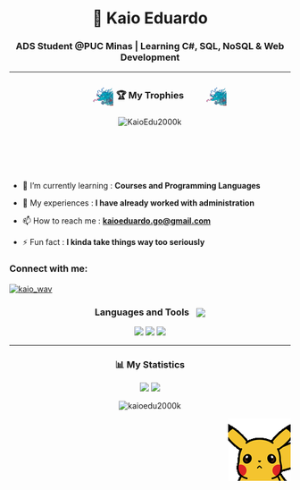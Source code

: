<h1 align="center"> 🐐 Kaio Eduardo</h1>
<h3 align="center">ADS Student @PUC Minas | Learning C#, SQL, NoSQL & Web Development</h3>

---

<h3 align="center" style="display:flex; justify-content:center; align-items:center; gap:5px;">
  <img src="https://raw.githubusercontent.com/KaioEdu2000k/FODASE/refs/heads/main/ezgif.com-gif-to-apng-converter.png"
       style="height:40px; display:inline-block;" />
  🏆 My Trophies
  <img src="https://raw.githubusercontent.com/KaioEdu2000k/FODASE/refs/heads/main/ezgif.com-gif-to-apng-converter.png"
       style="height:40px; display:inline-block;" />
</h3>

<p align="center">
  <img src="https://github-profile-trophy.vercel.app/?username=KaioEdu2000k&title=Commits,Stars,Repositories,Experience,Followers,Issues&theme=dark_lover"
       alt="KaioEdu2000k" style="height:100px; display:inline-block; border:0;" />
</p>


















- 🌱 I’m currently learning : **Courses and Programming Languages**

- 📄 My experiences : **I have already worked with administration**

- 📫 How to reach me : **kaioeduardo.go@gmail.com**

- ⚡ Fun fact : **I kinda take things way too seriously**

<h3 align="left">Connect with me:</h3>
<p align="left">
<a href="https://instagram.com/kaio_wav" target="blank"><img align="center" src="https://raw.githubusercontent.com/rahuldkjain/github-profile-readme-generator/master/src/images/icons/Social/instagram.svg" alt="kaio_wav" height="30" width="40" /></a>
</p>

<h3 align="center">
  Languages and Tools&nbsp;
  <img src="https://user-images.githubusercontent.com/74038190/212284087-bbe7e430-757e-4901-90bf-4cd2ce3e1852.gif" style="height:1em; vertical-align:middle; margin-left:5px;" />
</h3>

<p align="center">
  <img src="https://skillicons.dev/icons?i=cs,html,css,js" />
  <img src="https://skillicons.dev/icons?i=mysql,vscode,aws&theme=light" />
  <img src="https://skillicons.dev/icons?i=discord" />
</p>





---
<h3 align="center">📊 My Statistics</h3>

<p align="center">
  <img src="https://github-readme-stats.vercel.app/api?username=KaioEdu2000k&show_icons=true&theme=tokyonight" width="450" />
  <img src="https://github-readme-stats.vercel.app/api/top-langs/?username=KaioEdu2000k&layout=compact&langs_count=10&theme=tokyonight&cache_seconds=60" width="290" />
</p>




<p align="center">
  <img src="https://github-readme-streak-stats.herokuapp.com/?user=KaioEdu2000k&" alt="kaioedu2000k" />
</p>

<p align="right">
<img src=https://raw.githubusercontent.com/KaioEdu2000k/FODASE/refs/heads/main/241763891-7bb1e704-6026-48f9-8435-2f4d40101348.gif />
</p>

